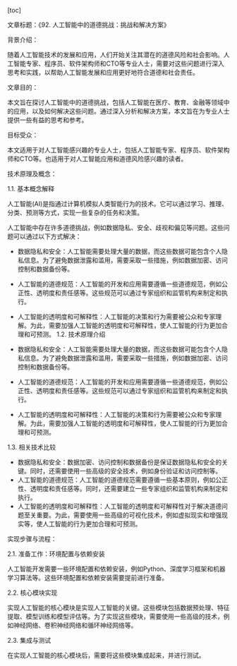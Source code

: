 
[toc]                    
                
                
文章标题：《92. 人工智能中的道德挑战：挑战和解决方案》

背景介绍：

随着人工智能技术的发展和应用，人们开始关注其潜在的道德风险和社会影响。人工智能专家、程序员、软件架构师和CTO等专业人士，需要对这些问题进行深入思考和实践，以帮助人工智能发展和应用更好地符合道德和社会责任。

文章目的：

本文旨在探讨人工智能中的道德挑战，包括人工智能在医疗、教育、金融等领域中的应用，以及如何解决这些问题。通过深入分析和解决方案，本文旨在为专业人士提供一些有益的思考和参考。

目标受众：

本文适用于对人工智能感兴趣的专业人士，包括人工智能专家、程序员、软件架构师和CTO等。也适用于对人工智能应用和道德风险感兴趣的读者。

技术原理及概念：

1.1. 基本概念解释

人工智能(AI)是指通过计算机模拟人类智能行为的技术。它可以通过学习、推理、分类、预测等方式，实现一些复杂的任务和决策。

人工智能中存在许多道德挑战，例如数据隐私、安全、歧视和偏见等问题。这些问题可以通过以下方式解决：

- 数据隐私和安全：人工智能需要处理大量的数据，而这些数据可能包含个人隐私信息。为了避免数据泄露和滥用，需要采取一些措施，例如数据加密、访问控制和数据备份等。
- 人工智能的道德规范：人工智能的开发和应用需要遵循一些道德规范，例如公正性、透明度和责任感等。这些规范可以通过专家组织和监管机构来制定和执行。
- 人工智能的透明度和可解释性：人工智能的决策和行为需要被公众和专家理解。为此，需要加强人工智能的透明度和可解释性，使人工智能的行为更加合理和可预测。
1.2. 技术原理介绍

- 数据隐私和安全：人工智能需要处理大量的数据，而这些数据可能包含个人隐私信息。为了避免数据泄露和滥用，需要采取一些措施，例如数据加密、访问控制和数据备份等。
- 人工智能的道德规范：人工智能的开发和应用需要遵循一些道德规范，例如公正性、透明度和责任感等。这些规范可以通过专家组织和监管机构来制定和执行。
- 人工智能的透明度和可解释性：人工智能的决策和行为需要被公众和专家理解。为此，需要加强人工智能的透明度和可解释性，使人工智能的行为更加合理和可预测。

1.3. 相关技术比较

- 数据隐私和安全：数据加密、访问控制和数据备份是保证数据隐私和安全的关键。同时，还需要使用一些高级的安全技术，例如身份验证和访问控制等。
- 人工智能的道德规范：人工智能的道德规范需要遵循一些基本原则，例如公正性、透明度和责任感等。同时，还需要建立一些专家组织和监管机构来制定和执行。
- 人工智能的透明度和可解释性：人工智能的透明度和可解释性对于解决道德问题至关重要。为此，需要使用一些高级的可视化技术，例如虚拟现实和增强现实等，使人工智能的行为更加合理和可预测。

实现步骤与流程：

2.1. 准备工作：环境配置与依赖安装

人工智能开发需要一些环境配置和依赖安装，例如Python、深度学习框架和机器学习算法等。这些环境配置和依赖安装需要提前进行准备。

2.2. 核心模块实现

实现人工智能的核心模块是实现人工智能的关键。这些模块包括数据预处理、特征提取、模型训练和模型评估等。为了实现这些模块，需要使用一些高级的技术，例如神经网络、卷积神经网络和循环神经网络等。

2.3. 集成与测试

在实现人工智能的核心模块后，需要将这些模块集成起来，并进行测试。

